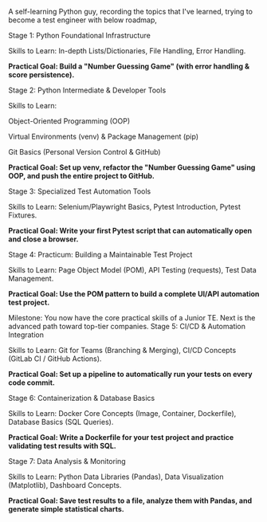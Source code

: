 A self-learning Python guy, recording the topics that I've learned, trying to become a test engineer with below roadmap, 

Stage 1: Python Foundational Infrastructure

Skills to Learn: In-depth Lists/Dictionaries, File Handling, Error Handling.

**Practical Goal: Build a "Number Guessing Game" (with error handling & score persistence).**

Stage 2: Python Intermediate & Developer Tools

Skills to Learn:

Object-Oriented Programming (OOP)

Virtual Environments (venv) & Package Management (pip)

Git Basics (Personal Version Control & GitHub)

**Practical Goal: Set up venv, refactor the "Number Guessing Game" using OOP, and push the entire project to GitHub.**

Stage 3: Specialized Test Automation Tools

Skills to Learn: Selenium/Playwright Basics, Pytest Introduction, Pytest Fixtures.

**Practical Goal: Write your first Pytest script that can automatically open and close a browser.**

Stage 4: Practicum: Building a Maintainable Test Project

Skills to Learn: Page Object Model (POM), API Testing (requests), Test Data Management.

**Practical Goal: Use the POM pattern to build a complete UI/API automation test project.**

Milestone: You now have the core practical skills of a Junior TE. Next is the advanced path toward top-tier companies.
Stage 5: CI/CD & Automation Integration

Skills to Learn: Git for Teams (Branching & Merging), CI/CD Concepts (GitLab CI / GitHub Actions).

**Practical Goal: Set up a pipeline to automatically run your tests on every code commit.**

Stage 6: Containerization & Database Basics

Skills to Learn: Docker Core Concepts (Image, Container, Dockerfile), Database Basics (SQL Queries).

**Practical Goal: Write a Dockerfile for your test project and practice validating test results with SQL.**

Stage 7: Data Analysis & Monitoring

Skills to Learn: Python Data Libraries (Pandas), Data Visualization (Matplotlib), Dashboard Concepts.

**Practical Goal: Save test results to a file, analyze them with Pandas, and generate simple statistical charts.**
